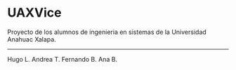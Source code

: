 UAXVice
=======

Proyecto de los alumnos de ingenieria en sistemas de la Universidad Anahuac Xalapa.

------

Hugo L.
Andrea T.
Fernando B.
Ana B.
